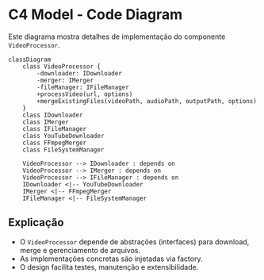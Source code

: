 # C4 Model - Code Diagram

Este diagrama mostra detalhes de implementação do componente `VideoProcessor`.

```mermaid
classDiagram
    class VideoProcessor {
        -downloader: IDownloader
        -merger: IMerger
        -fileManager: IFileManager
        +processVideo(url, options)
        +mergeExistingFiles(videoPath, audioPath, outputPath, options)
    }
    class IDownloader
    class IMerger
    class IFileManager
    class YouTubeDownloader
    class FFmpegMerger
    class FileSystemManager

    VideoProcessor --> IDownloader : depends on
    VideoProcessor --> IMerger : depends on
    VideoProcessor --> IFileManager : depends on
    IDownloader <|-- YouTubeDownloader
    IMerger <|-- FFmpegMerger
    IFileManager <|-- FileSystemManager
```

## Explicação
- O `VideoProcessor` depende de abstrações (interfaces) para download, merge e gerenciamento de arquivos.
- As implementações concretas são injetadas via factory.
- O design facilita testes, manutenção e extensibilidade. 